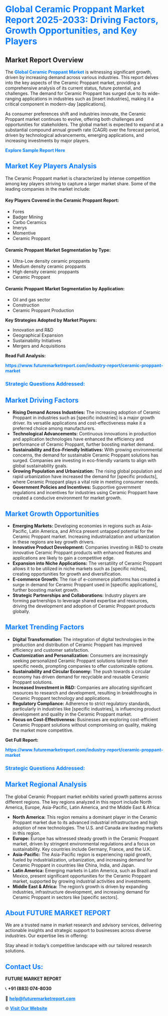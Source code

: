 <h1 style="color: #007BFF;">Global Ceramic Proppant Market Report 2025-2033: Driving Factors, Growth Opportunities, and Key Players</h1>

<section id="overview">
<h2>Market Report Overview</h2>
<p>The <a href="https://www.futuremarketreport.com/industry-report/ceramic-proppant-market" style="color: #007BFF; text-decoration: none;"><strong>Global Ceramic Proppant Market</strong></a> is witnessing significant growth, driven by increasing demand across various industries. This report delves into the key aspects of the Ceramic Proppant market, providing a comprehensive analysis of its current status, future potential, and challenges. The demand for Ceramic Proppant has surged due to its wide-ranging applications in industries such as [insert industries], making it a critical component in modern-day [applications].</p>
<p>As consumer preferences shift and industries innovate, the Ceramic Proppant market continues to evolve, offering both challenges and opportunities for stakeholders. The global market is expected to expand at a substantial compound annual growth rate (CAGR) over the forecast period, driven by technological advancements, emerging applications, and increasing investments by major players.</p>
</section>

<section id="overview">
<p><a href="https://www.futuremarketreport.com/request-sample/reportId=108447" style="color: #007BFF; text-decoration: none;"><strong>Explore Sample Report Here</strong></a></p>
</section>

<section id="key-players">
<h2 style="color: #007BFF;">Market Key Players Analysis</h2>
<p>The Ceramic Proppant market is characterized by intense competition among key players striving to capture a larger market share. Some of the leading companies in the market include:</p>
<h4>Key Players Covered in the Ceramic Proppant Report:</h4>
<ul><li>Fores</li><li>Badger Mining</li><li>Carbo Ceramics</li><li>Imerys</li><li>Momentive</li><li>Ceramic Proppant</li></ul>
<h4>Ceramic Proppant Market Segmentation by Type:</h4>
<ul><li>Ultra-Low density ceramic proppants</li><li>Medium density ceramic proppants</li><li>High density ceramic proppants</li><li>Ceramic Proppant</li></ul>

<h4>Ceramic Proppant Market Segmentation by Application:</h4>
<ul><li>Oil and gas sector</li><li>Construction</li><li>Ceramic Proppant Production</li></ul>
<p><strong>Key Strategies Adopted by Market Players:</strong></p>
<ul>
<li>Innovation and R&D</li>
<li>Geographical Expansion</li>
<li>Sustainability Initiatives</li>
<li>Mergers and Acquisitions</li>
</ul>
</section>

<section>
<p><strong>Read Full Analysis: </strong></p><a href="https://www.futuremarketreport.com/industry-report/ceramic-proppant-market" style="color: #007BFF; text-decoration: none;"><strong>https://www.futuremarketreport.com/industry-report/ceramic-proppant-market</strong></a>
<h3 style="color: #007BFF;">Strategic Questions Addressed:</h3>
</section>

<section id="driving-factors">
<h2 style="color: #007BFF;">Market Driving Factors</h2>
<ul>
<li><strong>Rising Demand Across Industries:</strong> The increasing adoption of Ceramic Proppant in industries such as [specific industries] is a major growth driver. Its versatile applications and cost-effectiveness make it a preferred choice among manufacturers.</li>
<li><strong>Technological Advancements:</strong> Continuous innovations in production and application technologies have enhanced the efficiency and performance of Ceramic Proppant, further boosting market demand.</li>
<li><strong>Sustainability and Eco-Friendly Initiatives:</strong> With growing environmental concerns, the demand for sustainable Ceramic Proppant solutions has surged. Companies are investing in eco-friendly variants to align with global sustainability goals.</li>
<li><strong>Growing Population and Urbanization:</strong> The rising global population and rapid urbanization have increased the demand for [specific products], where Ceramic Proppant plays a vital role in meeting consumer needs.</li>
<li><strong>Government Policies and Incentives:</strong> Supportive government regulations and incentives for industries using Ceramic Proppant have created a conducive environment for market growth.</li>
</ul>
</section>

<section id="growth-opportunities">
<h2 style="color: #007BFF;">Market Growth Opportunities</h2>
<ul>
<li><strong>Emerging Markets:</strong> Developing economies in regions such as Asia-Pacific, Latin America, and Africa present untapped potential for the Ceramic Proppant market. Increasing industrialization and urbanization in these regions are key growth drivers.</li>
<li><strong>Innovative Product Development:</strong> Companies investing in R&D to create innovative Ceramic Proppant products with enhanced features and applications are likely to gain a competitive edge.</li>
<li><strong>Expansion into Niche Applications:</strong> The versatility of Ceramic Proppant allows it to be utilized in niche markets such as [specific niches], creating opportunities for growth and diversification.</li>
<li><strong>E-commerce Growth:</strong> The rise of e-commerce platforms has created a surge in demand for Ceramic Proppant used in [specific applications], further boosting market growth.</li>
<li><strong>Strategic Partnerships and Collaborations:</strong> Industry players are forming partnerships to leverage shared expertise and resources, driving the development and adoption of Ceramic Proppant products globally.</li>
</ul>
</section>

<section id="trending-factors">
<h2 style="color: #007BFF;">Market Trending Factors</h2>
<ul>
<li><strong>Digital Transformation:</strong> The integration of digital technologies in the production and distribution of Ceramic Proppant has improved efficiency and customer satisfaction.</li>
<li><strong>Customization and Personalization:</strong> Consumers are increasingly seeking personalized Ceramic Proppant solutions tailored to their specific needs, prompting companies to offer customizable options.</li>
<li><strong>Sustainability and Circular Economy:</strong> The push towards a circular economy has driven demand for recyclable and reusable Ceramic Proppant solutions.</li>
<li><strong>Increased Investment in R&D:</strong> Companies are allocating significant resources to research and development, resulting in breakthroughs in Ceramic Proppant technology and applications.</li>
<li><strong>Regulatory Compliance:</strong> Adherence to strict regulatory standards, particularly in industries like [specific industries], is influencing product development and quality in the Ceramic Proppant market.</li>
<li><strong>Focus on Cost-Effectiveness:</strong> Businesses are exploring cost-efficient Ceramic Proppant solutions without compromising on quality, making the market more competitive.</li>
</ul>
</section>

<section>
<p><strong>Get Full Report: </strong></p><a href="https://www.futuremarketreport.com/industry-report/ceramic-proppant-market" style="color: #007BFF; text-decoration: none;"><strong>https://www.futuremarketreport.com/industry-report/ceramic-proppant-market</strong></a>
<h3 style="color: #007BFF;">Strategic Questions Addressed:</h3>
</section>


<section id="regional-analysis">
<h2 style="color: #007BFF;">Market Regional Analysis</h2>
<p>The global Ceramic Proppant market exhibits varied growth patterns across different regions. The key regions analyzed in this report include North America, Europe, Asia-Pacific, Latin America, and the Middle East & Africa:</p>
<ul>
<li><strong>North America:</strong> This region remains a dominant player in the Ceramic Proppant market due to its advanced industrial infrastructure and high adoption of new technologies. The U.S. and Canada are leading markets in this region.</li>
<li><strong>Europe:</strong> Europe has witnessed steady growth in the Ceramic Proppant market, driven by stringent environmental regulations and a focus on sustainability. Key countries include Germany, France, and the U.K.</li>
<li><strong>Asia-Pacific:</strong> The Asia-Pacific region is experiencing rapid growth, fueled by industrialization, urbanization, and increasing demand for Ceramic Proppant in countries like China, India, and Japan.</li>
<li><strong>Latin America:</strong> Emerging markets in Latin America, such as Brazil and Mexico, present significant opportunities for the Ceramic Proppant market, supported by growing industrial activities and investments.</li>
<li><strong>Middle East & Africa:</strong> The region’s growth is driven by expanding industries, infrastructure development, and increasing demand for Ceramic Proppant in sectors like [specific sectors].</li>
</ul>
</section>

<footer>
<h2 style="color: #007BFF;">About FUTURE MARKET REPORT</h2>
<p>We are a trusted name in market research and advisory services, delivering actionable insights and strategic support to businesses across diverse industries. Our expertise lies in offering:</p>

<p>Stay ahead in today’s competitive landscape with our tailored research solutions.</p>

<h2 style="color: #007BFF;">Contact Us:</h2>
<p><strong>FUTURE MARKET REPORT</strong></p>
<p>📞 <strong>+91 (883) 074-8030</strong></p>
<p>📧 <strong><a href="mailto:help@futuremarketreport.com" style="color: #007BFF;">help@futuremarketreport.com</a></strong></p>
<p>🌐 <strong><a href="https://www.futuremarketreport.com/" style="color: #007BFF;">Visit Our Website</a></strong></p>
</footer>